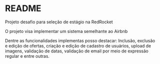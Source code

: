 # README

Projeto desafio para seleção de estágio na RedRocket

O projeto visa implementar um sistema semelhante ao Airbnb

Dentre as funcionalidades implementas posso destacar: Inclusão, exclusão e edição de ofertas, criação e edição de cadastro de usuários, upload de imagens, validação de datas, validação de email por meio de expressão regular e entre outras. 
